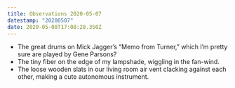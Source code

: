 ```yaml
---
title: Observations 2020-05-07
datestamp: "20200507"
date: 2020-05-08T17:08:28.350Z
---
```

- The great drums on Mick Jagger’s “Memo from Turner,” which I’m pretty sure are played by Gene Parsons?
- The tiny fiber on the edge of my lampshade, wiggling in the fan-wind.
- The loose wooden slats in our living room air vent clacking against each other, making a cute autonomous instrument.